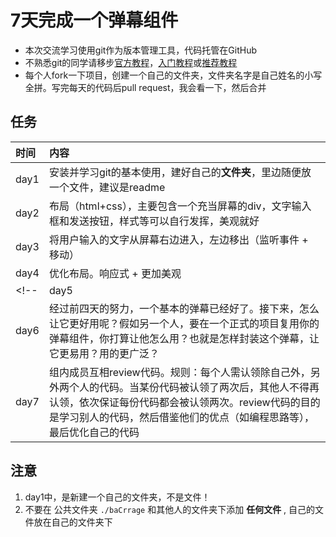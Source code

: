 
# 7天完成一个弹幕组件

- 本次交流学习使用git作为版本管理工具，代码托管在GitHub
- 不熟悉git的同学请移步[官方教程](https://git-scm.com/book/zh/v1/%E8%87%AA%E5%AE%9A%E4%B9%89-Git-%E9%85%8D%E7%BD%AE-Git)，[入门教程](http://blog.damonare.cn/2016/11/26/Git%20%E5%91%BD%E4%BB%A4%E6%80%BB%E7%BB%93/)或[推荐教程](https://www.liaoxuefeng.com/wiki/0013739516305929606dd18361248578c67b8067c8c017b000)
- 每个人fork一下项目，创建一个自己的文件夹，文件夹名字是自己姓名的小写全拼。写完每天的代码后pull request，我会看一下，然后合并

## 任务
|时间|内容|
|:---|:---|
|day1|安装并学习git的基本使用，建好自己的**文件夹**，里边随便放一个文件，建议是readme|
|day2|布局（html+css），主要包含一个充当屏幕的div，文字输入框和发送按钮，样式等可以自行发挥，美观就好|
|day3|将用户输入的文字从屏幕右边进入，左边移出（监听事件 + 移动）|
|day4|优化布局。响应式 + 更加美观|
<!-- |day5|考虑到多人同时发的情况，给文字添加随机颜色和随机位置，但依然要保证右进左出|
|day6|经过前四天的努力，一个基本的弹幕已经好了。接下来，怎么让它更好用呢？假如另一个人，要在一个正式的项目复用你的弹幕组件，你打算让他怎么用？也就是怎样封装这个弹幕，让它更易用？用的更广泛？|
|day7|组内成员互相review代码。规则：每个人需认领除自己外，另外两个人的代码。当某份代码被认领了两次后，其他人不得再认领，依次保证每份代码都会被认领两次。review代码的目的是学习别人的代码，然后借鉴他们的优点（如编程思路等），最后优化自己的代码| -->

## 注意
1. day1中，是新建一个自己的文件夹，不是文件！
2. 不要在 公共文件夹 `./baCrrage` 和其他人的文件夹下添加 **任何文件** , 自己的文件放在自己的文件夹下
